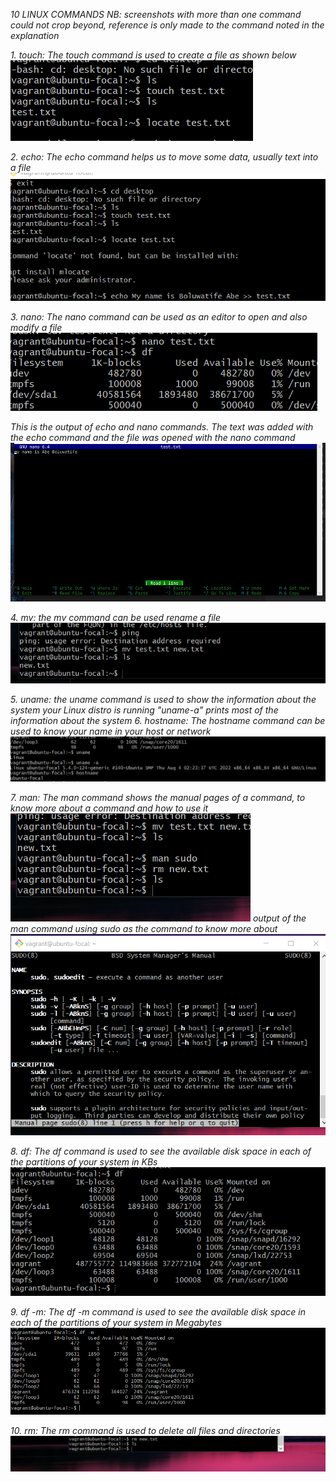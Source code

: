 *10 LINUX COMMANDS*
*NB: screenshots with more than one command could not crop beyond, reference is only made to the command noted in the explanation*

*1. touch: The touch command is used to create a file as shown below*
![touchcmd](./touchcmd.png)

*2. echo: The echo command helps us to move some data, usually text into a file*
![echocmd](./echocmd.png)

*3. nano: The nano command can be used as an editor to open and also modify a file*
![nanocmd](./nanocmd.png)

*This is the output of echo and nano commands. The text was added with the echo command and the file was opened with the nano command*
![output](./nanoandecho.jpg)

*4. mv: the mv command can be used rename a file*
![mvcmd](mvandpingcmd.png)

*5. uname: the uname command is used to show the information about the system your Linux distro is running "uname-a" prints most of the information about the system*
*6. hostname: The hostname command can be used to know your name in your host or network*
![hostnamecmd](./hostnameanduname.png)

*7. man: The man command shows the manual pages of a command, to know more about a command and how to use it*
![mancmd](./mancmd.png)
*output of the man command using sudo as the command to know more about*
![mansudo](mansudo.png)

*8. df: The df command is used to see the available disk space in each of the partitions of your system in KBs*
![dfcmd](./dfcmd.png)

*9. df -m: The df -m command is used to see the available disk space in each of the partitions of your system in Megabytes*
![df-mcmd](./df-mcmd.png)

*10. rm: The rm command is used to delete all files and directories*
![rmcmd](./rmcmd.png)

